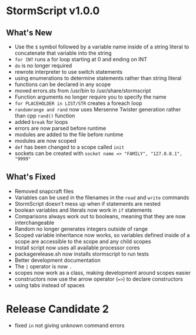 # StormScript v1.0.0

## What's New
* Use the `$` symbol followed by a variable name inside of a string literal to concatenate that variable into the string
* `for INT` runs a for loop starting at 0 and ending on INT
* `do` is no longer required
* rewrote interpreter to use switch statements
* using enumerations to determine statements rather than string literal
* functions can be declared in any scope
* moved errors.sts from /usr/bin to /usr/share/stormscript
* Function arguments no longer require you to specify the name
* `for PLACEHOLDER in LIST/STR` creates a foreach loop
* `randomrange and rand` now uses Mersenne Twister generation rather than cpp  `rand()` function
* added `break` for loops
* errors are now parsed before runtime
* modules are added to the file before runtime
* modules are now scoped
* `def` has been changed to a scope called `init`
* sockets can be created with `socket name => "FAMILY", "127.0.0.1", "9999"`

## What's Fixed
* Removed snapcraft files
* Variables can be used in the filenames in the `read` and `write` commands
* StormScript doesn't mess up when if statements are nested
* boolean variables and literals now work in `if` statements
* Comparisons always work out to booleans, meaning that they are now interchangeable
* Random no longer generates integers outside of range
* Scoped variable inheritance now works, so variables defined inside of a scope are accessible to the scope and any child scopes
* Install script now uses all available processor cores
* packagerelease.sh now installs stormscript to run tests
* Better development documentation
* The `|` operator is now `.`
* scopes now work as a class, making development around scopes easier
* constructors now use the arrow operator (`=>`) to declare constructors
* using tabs instead of spaces

# Release Candidate 2

* fixed `in` not giving unknown command errors